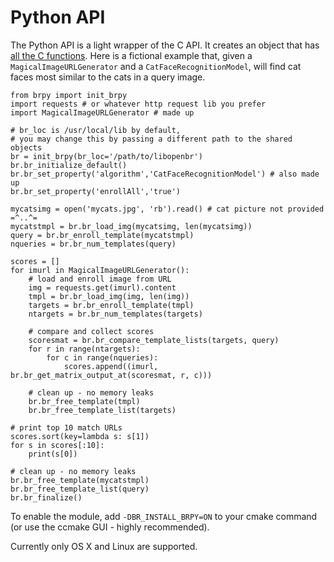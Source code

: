 # Python API

The Python API is a light wrapper of the C API. It creates an object that has [all the C functions](c_api/functions.md). Here is a fictional example that, given a `MagicalImageURLGenerator` and a `CatFaceRecognitionModel`, will find cat faces most similar to the cats in a query image.

    from brpy import init_brpy
    import requests # or whatever http request lib you prefer
    import MagicalImageURLGenerator # made up

    # br_loc is /usr/local/lib by default,
    # you may change this by passing a different path to the shared objects
    br = init_brpy(br_loc='/path/to/libopenbr')
    br.br_initialize_default()
    br.br_set_property('algorithm','CatFaceRecognitionModel') # also made up
    br.br_set_property('enrollAll','true')

    mycatsimg = open('mycats.jpg', 'rb').read() # cat picture not provided =^..^=
    mycatstmpl = br.br_load_img(mycatsimg, len(mycatsimg))
    query = br.br_enroll_template(mycatstmpl)
    nqueries = br.br_num_templates(query)

    scores = []
    for imurl in MagicalImageURLGenerator():
        # load and enroll image from URL
        img = requests.get(imurl).content
        tmpl = br.br_load_img(img, len(img))
        targets = br.br_enroll_template(tmpl)
        ntargets = br.br_num_templates(targets)

        # compare and collect scores
        scoresmat = br.br_compare_template_lists(targets, query)
        for r in range(ntargets):
            for c in range(nqueries):
                scores.append((imurl, br.br_get_matrix_output_at(scoresmat, r, c)))

        # clean up - no memory leaks
        br.br_free_template(tmpl)
        br.br_free_template_list(targets)
    
    # print top 10 match URLs
    scores.sort(key=lambda s: s[1])
    for s in scores[:10]:
        print(s[0])

    # clean up - no memory leaks
    br.br_free_template(mycatstmpl)
    br.br_free_template_list(query)
    br.br_finalize()

To enable the module, add `-DBR_INSTALL_BRPY=ON` to your cmake command (or use the ccmake GUI - highly recommended).

Currently only OS X and Linux are supported.
